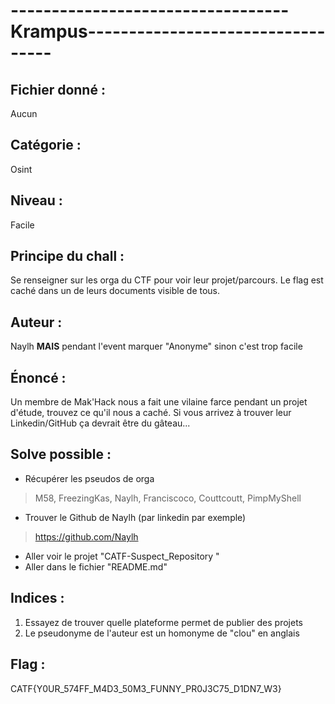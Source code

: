 # ----------------------------------Krampus----------------------------------

## Fichier donné : 
Aucun

## Catégorie : 
Osint

## Niveau : 
Facile

## Principe du chall : 
Se renseigner sur les orga du CTF pour voir leur projet/parcours.
Le flag est caché dans un de leurs documents visible de tous.

## Auteur : 
Naylh **MAIS** pendant l'event marquer "Anonyme" sinon c'est trop facile

## Énoncé : 
Un membre de Mak'Hack nous a fait une vilaine farce pendant un projet d'étude, trouvez ce qu'il nous a caché. Si vous arrivez à trouver leur Linkedin/GitHub ça devrait être du gâteau...

## Solve possible : 
- Récupérer les pseudos de orga

> M58, FreezingKas, Naylh, Franciscoco, Couttcoutt, PimpMyShell

- Trouver le Github de Naylh (par linkedin par exemple)

> https://github.com/Naylh

- Aller voir le projet "CATF-Suspect_Repository "
- Aller dans le fichier "README.md"	

## Indices :
1. Essayez de trouver quelle plateforme permet de publier des projets
2. Le pseudonyme de l'auteur est un homonyme de "clou" en anglais

## Flag : 
CATF{Y0UR_574FF_M4D3_50M3_FUNNY_PR0J3C75_D1DN7_W3}